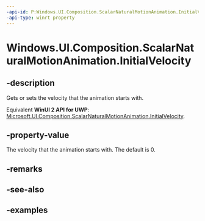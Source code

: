 ```yaml
---
-api-id: P:Windows.UI.Composition.ScalarNaturalMotionAnimation.InitialVelocity
-api-type: winrt property
---
```


<!-- Property syntax.
public float InitialVelocity { get;  set; }
-->

# Windows.UI.Composition.ScalarNaturalMotionAnimation.InitialVelocity

## -description

Gets or sets the velocity that the animation starts with.

Equivalent **WinUI 2 API for UWP**: [Microsoft.UI.Composition.ScalarNaturalMotionAnimation.InitialVelocity](/windows/winui/api/microsoft.ui.composition.scalarnaturalmotionanimation.initialvelocity).

## -property-value

The velocity that the animation starts with. The default is 0.

## -remarks

## -see-also

## -examples

